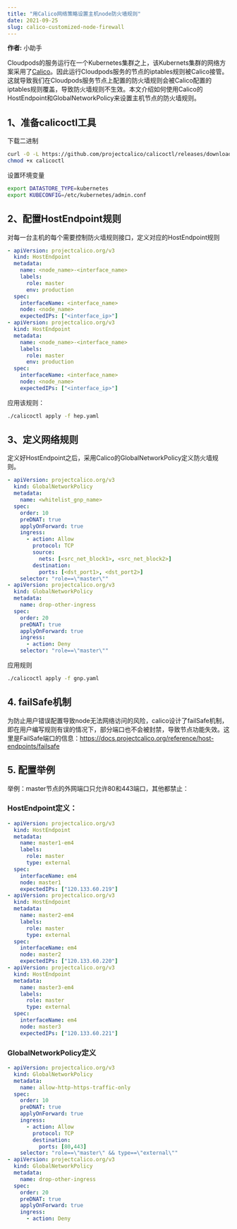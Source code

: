 ```yaml
---
title: "用Calico网络策略设置主机node防火墙规则"
date: 2021-09-25
slug: calico-customized-node-firewall
---
```


**作者:** 小助手

Cloudpods的服务运行在一个Kubernetes集群之上，该Kubernets集群的网络方案采用了[Calico](https://docs.projectcalico.org/)。因此运行Cloudpods服务的节点的iptables规则被Calico接管。这就导致我们在Cloudpods服务节点上配置的防火墙规则会被Calico配置的iptables规则覆盖，导致防火墙规则不生效。本文介绍如何使用Calico的HostEndpoint和GlobalNetworkPolicy来设置主机节点的防火墙规则。

## 1、准备calicoctl工具

下载二进制

```bash
curl -O -L https://github.com/projectcalico/calicoctl/releases/download/v3.12.1/calicoctl
chmod +x calicoctl
```

设置环境变量

```bash
export DATASTORE_TYPE=kubernetes
export KUBECONFIG=/etc/kubernetes/admin.conf
```

## 2、配置HostEndpoint规则

对每一台主机的每个需要控制防火墙规则接口，定义对应的HostEndpoint规则

```yaml
- apiVersion: projectcalico.org/v3
  kind: HostEndpoint
  metadata:
    name: <node_name>-<interface_name>
    labels:
      role: master
      env: production
  spec:
    interfaceName: <interface_name>
    node: <node_name>
    expectedIPs: ["<interface_ip>"]
- apiVersion: projectcalico.org/v3
  kind: HostEndpoint
  metadata:
    name: <node_name>-<interface_name>
    labels:
      role: master
      env: production
  spec:
    interfaceName: <interface_name>
    node: <node_name>
    expectedIPs: ["<interface_ip>"]
```

应用该规则：

```bash
./calicoctl apply -f hep.yaml
```

## 3、定义网络规则

定义好HostEndpoint之后，采用Calico的GlobalNetworkPolicy定义防火墙规则。


```yaml
- apiVersion: projectcalico.org/v3
  kind: GlobalNetworkPolicy
  metadata:
    name: <whitelist_gnp_name>
  spec:
    order: 10
    preDNAT: true
    applyOnForward: true
    ingress:
      - action: Allow
        protocol: TCP
        source:
          nets: [<src_net_block1>, <src_net_block2>]
        destination:
          ports: [<dst_port1>, <dst_port2>]
    selector: "role==\"master\""
- apiVersion: projectcalico.org/v3
  kind: GlobalNetworkPolicy
  metadata:
    name: drop-other-ingress
  spec:
    order: 20
    preDNAT: true
    applyOnForward: true
    ingress:
      - action: Deny
    selector: "role==\"master\""
```

应用规则

```bash
./calicoctl apply -f gnp.yaml
```

## 4. failSafe机制

为防止用户错误配置导致node无法网络访问的风险，calico设计了failSafe机制，即在用户编写规则有误的情况下，部分端口也不会被封禁，导致节点功能失效。这里是FailSafe端口的信息：https://docs.projectcalico.org/reference/host-endpoints/failsafe


## 5. 配置举例

举例：master节点的外网端口只允许80和443端口，其他都禁止：

### HostEndpoint定义：

```yaml
- apiVersion: projectcalico.org/v3
  kind: HostEndpoint
  metadata:
    name: master1-em4
    labels:
      role: master
      type: external
  spec:
    interfaceName: em4
    node: master1
    expectedIPs: ["120.133.60.219"]
- apiVersion: projectcalico.org/v3
  kind: HostEndpoint
  metadata:
    name: master2-em4
    labels:
      role: master
      type: external
  spec:
    interfaceName: em4
    node: master2
    expectedIPs: ["120.133.60.220"]
- apiVersion: projectcalico.org/v3
  kind: HostEndpoint
  metadata:
    name: master3-em4
    labels:
      role: master
      type: external
  spec:
    interfaceName: em4
    node: master3
    expectedIPs: ["120.133.60.221"]
```

### GlobalNetworkPolicy定义

```yaml
- apiVersion: projectcalico.org/v3
  kind: GlobalNetworkPolicy
  metadata:
    name: allow-http-https-traffic-only
  spec:
    order: 10
    preDNAT: true
    applyOnForward: true
    ingress:
      - action: Allow
        protocol: TCP
        destination:
          ports: [80,443]
    selector: "role==\"master\" && type==\"external\""
- apiVersion: projectcalico.org/v3
  kind: GlobalNetworkPolicy
  metadata:
    name: drop-other-ingress
  spec:
    order: 20
    preDNAT: true
    applyOnForward: true
    ingress:
      - action: Deny
```
